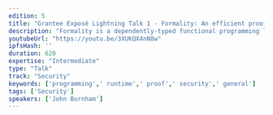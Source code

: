 ```yaml
---
edition: 5
title: "Grantee Exposé Lightning Talk 1 - Formality: An efficient proof language"
description: "Formality is a dependently-typed functional programming language similar to Agda that compiles to a non-garbage-collected, parallel runtime based on interaction combinators and Lamping's optimal reduction algorithm. The language is suitable both as a formal proof language as well as a fast low-level systems language, which allows it to be used to write verifiably secure software at every level of the stack, from hardware drivers to smart contracts and everything in between. Formal proofs are of particular interest for smart contracts applications, given that they often have large amounts of capital depending on the safety of relatively small code bases."
youtubeUrl: "https://youtu.be/3XUKQX4nN8w"
ipfsHash: ''
duration: 620
expertise: "Intermediate"
type: "Talk"
track: "Security"
keywords: ['programming',' runtime',' proof',' security',' general']
tags: ['Security']
speakers: ['John Burnham']
---
```


